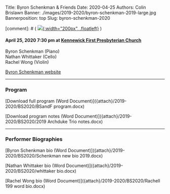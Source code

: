Title: Byron Schenkman & Friends
Date: 2020-04-25
Authors: Colin Brislawn
Banner: ./images/2019-2020/byron-schenkman-2019-large.jpg
Bannerposition: top
Slug: byron-schenkman-2020

[comment]: # ( [![ ]({filename}/images/2017-2018/aeolus-quartet-400.jpg){:width="200px", .floatleft}]({filename}./AeolusQuartet.md) )


#### April 25, 2020 7:30 pm at [Kennewick First Presbyterian Church](https://www.google.com/maps/place/Kennewick+First+Presbyterian+Church)

Byron Schenkman (Piano) <br>
Nathan Whittaker (Cello) <br>
Rachel Wong (Violin)

[Byron Schenkman website](https://byronandfriends.org)

---

### Program

[Download full program (Word Document)]({attach}/2019-2020/BS2020/BSandF program.docx)

[Download program notes (Word Document)]({attach}/2019-2020/BS2020/2019 Archduke Trio notes.docx)

---

### Performer Biographies

[Byron Schenkman bio (Word Document)]({attach}/2019-2020/BS2020/Schenkman new bio 2019.docx)

[Nathan Whittaker bio (Word Document)]({attach}/2019-2020/BS2020/whittaker bio.docx)

[Rachel Wong bio (Word Document)]({attach}/2019-2020/BS2020/Rachell 199 word bio.docx)
